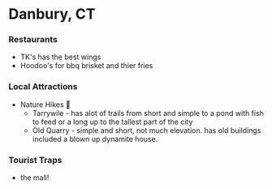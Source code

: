 # Danbury, CT

### Restaurants
* TK's has the best wings
* Hoodoo's for bbq brisket and thier fries

### Local Attractions
 * Nature Hikes :mount_fuji:
   * Tarrywile - has alot of trails from short and simple to a pond with fish to feed or a long up to the tallest part of the city
   * Old Quarry - simple and short, not much elevation.  has old buildings included a blown up dynamite house.

### Tourist Traps
* the mall!
